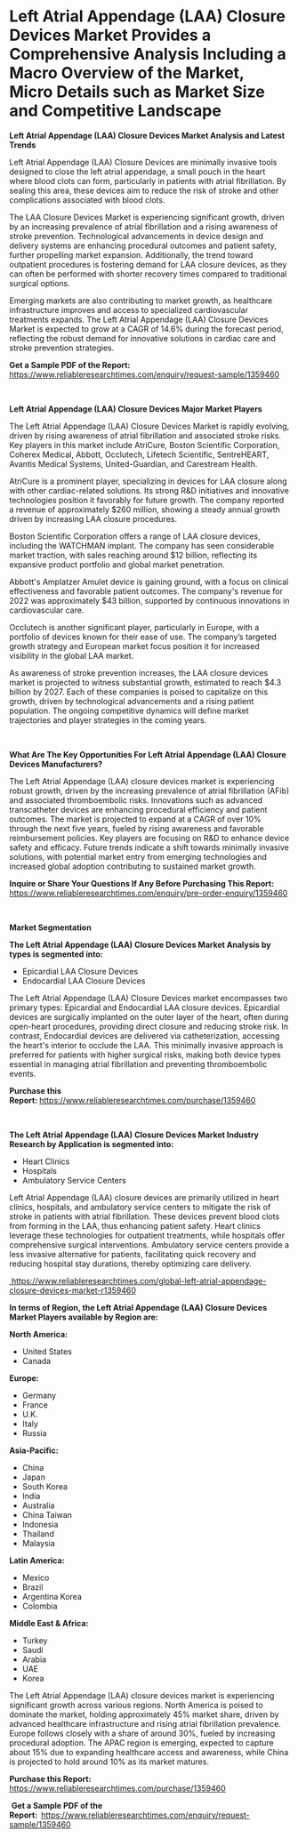<p><h1>Left Atrial Appendage (LAA) Closure Devices Market Provides a Comprehensive Analysis Including a Macro Overview of the Market, Micro Details such as Market Size and Competitive Landscape</h1></p><p><strong>Left Atrial Appendage (LAA) Closure Devices Market Analysis and Latest Trends</strong></p>
<p><p>Left Atrial Appendage (LAA) Closure Devices are minimally invasive tools designed to close the left atrial appendage, a small pouch in the heart where blood clots can form, particularly in patients with atrial fibrillation. By sealing this area, these devices aim to reduce the risk of stroke and other complications associated with blood clots.</p><p>The LAA Closure Devices Market is experiencing significant growth, driven by an increasing prevalence of atrial fibrillation and a rising awareness of stroke prevention. Technological advancements in device design and delivery systems are enhancing procedural outcomes and patient safety, further propelling market expansion. Additionally, the trend toward outpatient procedures is fostering demand for LAA closure devices, as they can often be performed with shorter recovery times compared to traditional surgical options.</p><p>Emerging markets are also contributing to market growth, as healthcare infrastructure improves and access to specialized cardiovascular treatments expands. The Left Atrial Appendage (LAA) Closure Devices Market is expected to grow at a CAGR of 14.6% during the forecast period, reflecting the robust demand for innovative solutions in cardiac care and stroke prevention strategies.</p></p>
<p><strong>Get a Sample PDF of the Report:&nbsp;</strong> <a href="https://www.reliableresearchtimes.com/enquiry/request-sample/1359460?utm_campaign=3315&utm_medium=2&utm_source=Github&utm_content=ia&utm_term=14042025&utm_id=left-atrial-appendage-laa-closure-devices">https://www.reliableresearchtimes.com/enquiry/request-sample/1359460</a></p>
<p>&nbsp;</p>
<p><strong>Left Atrial Appendage (LAA) Closure Devices Major Market Players</strong></p>
<p><p>The Left Atrial Appendage (LAA) Closure Devices Market is rapidly evolving, driven by rising awareness of atrial fibrillation and associated stroke risks. Key players in this market include AtriCure, Boston Scientific Corporation, Coherex Medical, Abbott, Occlutech, Lifetech Scientific, SentreHEART, Avantis Medical Systems, United-Guardian, and Carestream Health.</p><p>AtriCure is a prominent player, specializing in devices for LAA closure along with other cardiac-related solutions. Its strong R&D initiatives and innovative technologies position it favorably for future growth. The company reported a revenue of approximately $260 million, showing a steady annual growth driven by increasing LAA closure procedures.</p><p>Boston Scientific Corporation offers a range of LAA closure devices, including the WATCHMAN implant. The company has seen considerable market traction, with sales reaching around $12 billion, reflecting its expansive product portfolio and global market penetration.</p><p>Abbott's Amplatzer Amulet device is gaining ground, with a focus on clinical effectiveness and favorable patient outcomes. The company's revenue for 2022 was approximately $43 billion, supported by continuous innovations in cardiovascular care.</p><p>Occlutech is another significant player, particularly in Europe, with a portfolio of devices known for their ease of use. The company’s targeted growth strategy and European market focus position it for increased visibility in the global LAA market.</p><p>As awareness of stroke prevention increases, the LAA closure devices market is projected to witness substantial growth, estimated to reach $4.3 billion by 2027. Each of these companies is poised to capitalize on this growth, driven by technological advancements and a rising patient population. The ongoing competitive dynamics will define market trajectories and player strategies in the coming years.</p></p>
<p>&nbsp;</p>
<p><strong>What Are The Key Opportunities For Left Atrial Appendage (LAA) Closure Devices Manufacturers?</strong></p>
<p><p>The Left Atrial Appendage (LAA) closure devices market is experiencing robust growth, driven by the increasing prevalence of atrial fibrillation (AFib) and associated thromboembolic risks. Innovations such as advanced transcatheter devices are enhancing procedural efficiency and patient outcomes. The market is projected to expand at a CAGR of over 10% through the next five years, fueled by rising awareness and favorable reimbursement policies. Key players are focusing on R&D to enhance device safety and efficacy. Future trends indicate a shift towards minimally invasive solutions, with potential market entry from emerging technologies and increased global adoption contributing to sustained market growth.</p></p>
<p><strong>Inquire or Share Your Questions If Any Before Purchasing This Report:</strong> <a href="https://www.reliableresearchtimes.com/enquiry/pre-order-enquiry/1359460?utm_campaign=3315&utm_medium=2&utm_source=Github&utm_content=ia&utm_term=14042025&utm_id=left-atrial-appendage-laa-closure-devices">https://www.reliableresearchtimes.com/enquiry/pre-order-enquiry/1359460</a></p>
<p>&nbsp;</p>
<p><strong>Market Segmentation</strong></p>
<p><strong>The Left Atrial Appendage (LAA) Closure Devices Market Analysis by types is segmented into:</strong></p>
<p><ul><li>Epicardial LAA Closure Devices</li><li>Endocardial LAA Closure Devices</li></ul></p>
<p><p>The Left Atrial Appendage (LAA) Closure Devices market encompasses two primary types: Epicardial and Endocardial LAA closure devices. Epicardial devices are surgically implanted on the outer layer of the heart, often during open-heart procedures, providing direct closure and reducing stroke risk. In contrast, Endocardial devices are delivered via catheterization, accessing the heart's interior to occlude the LAA. This minimally invasive approach is preferred for patients with higher surgical risks, making both device types essential in managing atrial fibrillation and preventing thromboembolic events.</p></p>
<p><strong>Purchase this Report:&nbsp;</strong><a href="https://www.reliableresearchtimes.com/purchase/1359460?utm_campaign=3315&utm_medium=2&utm_source=Github&utm_content=ia&utm_term=14042025&utm_id=left-atrial-appendage-laa-closure-devices">https://www.reliableresearchtimes.com/purchase/1359460</a></p>
<p>&nbsp;</p>
<p><strong>The Left Atrial Appendage (LAA) Closure Devices Market Industry Research by Application is segmented into:</strong></p>
<p><ul><li>Heart Clinics</li><li>Hospitals</li><li>Ambulatory Service Centers</li></ul></p>
<p><p>Left Atrial Appendage (LAA) closure devices are primarily utilized in heart clinics, hospitals, and ambulatory service centers to mitigate the risk of stroke in patients with atrial fibrillation. These devices prevent blood clots from forming in the LAA, thus enhancing patient safety. Heart clinics leverage these technologies for outpatient treatments, while hospitals offer comprehensive surgical interventions. Ambulatory service centers provide a less invasive alternative for patients, facilitating quick recovery and reducing hospital stay durations, thereby optimizing care delivery.</p></p>
<p><a href="https://www.reliableresearchtimes.com/global-left-atrial-appendage-closure-devices-market-r1359460?utm_campaign=3315&utm_medium=2&utm_source=Github&utm_content=ia&utm_term=14042025&utm_id=left-atrial-appendage-laa-closure-devices">&nbsp;https://www.reliableresearchtimes.com/global-left-atrial-appendage-closure-devices-market-r1359460</a></p>
<p><strong>In terms of Region, the Left Atrial Appendage (LAA) Closure Devices Market Players available by Region are:</strong></p>
<p>
    <p> <strong> North America: </strong>
        <ul>
            <li>United States</li>
            <li>Canada</li>
        </ul>
        </p> 
    <p> <strong> Europe: </strong>
        <ul>
            <li>Germany</li>
            <li>France</li>
            <li>U.K.</li>
            <li>Italy</li>
            <li>Russia</li>
        </ul>
        </p> 
    <p> <strong> Asia-Pacific: </strong>
        <ul>
            <li>China</li>
            <li>Japan</li>
            <li>South Korea</li>
            <li>India</li>
            <li>Australia</li>
            <li>China Taiwan</li>
            <li>Indonesia</li>
            <li>Thailand</li>
            <li>Malaysia</li>
        </ul>
        </p> 
    <p> <strong> Latin America: </strong>
        <ul>
            <li>Mexico</li>
            <li>Brazil</li>
            <li>Argentina Korea</li>
            <li>Colombia</li>
        </ul>
        </p> 
    <p> <strong> Middle East & Africa: </strong>
        <ul>
            <li>Turkey</li>
            <li>Saudi</li>
            <li>Arabia</li>
            <li>UAE</li>
            <li>Korea</li>
        </ul>
    </p>
    </p>
<p><p>The Left Atrial Appendage (LAA) closure devices market is experiencing significant growth across various regions. North America is poised to dominate the market, holding approximately 45% market share, driven by advanced healthcare infrastructure and rising atrial fibrillation prevalence. Europe follows closely with a share of around 30%, fueled by increasing procedural adoption. The APAC region is emerging, expected to capture about 15% due to expanding healthcare access and awareness, while China is projected to hold around 10% as its market matures.</p></p>
<p><strong>Purchase this Report: </strong><a href="https://www.reliableresearchtimes.com/purchase/1359460?utm_campaign=3315&utm_medium=2&utm_source=Github&utm_content=ia&utm_term=14042025&utm_id=left-atrial-appendage-laa-closure-devices">https://www.reliableresearchtimes.com/purchase/1359460</a></p>
<p>&nbsp;<strong>Get a Sample PDF of the Report:&nbsp;&nbsp;</strong><a href="https://www.reliableresearchtimes.com/enquiry/request-sample/1359460?utm_campaign=3315&utm_medium=2&utm_source=Github&utm_content=ia&utm_term=14042025&utm_id=left-atrial-appendage-laa-closure-devices">https://www.reliableresearchtimes.com/enquiry/request-sample/1359460</a></p>
<p><strong></strong></p>
<p><p></p><p></p><p></p></p>